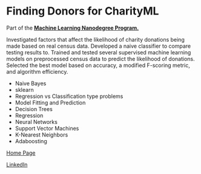 # Finding Donors for CharityML

Part of the [**Machine Learning Nanodegree Program.**](https://www.udacity.com/course/machine-learning-engineer-nanodegree--nd009t)

Investigated factors that affect the likelihood of charity donations being made based on real census data. Developed a naive classifier to compare testing results to. Trained and tested several supervised machine learning models on preprocessed census data to predict the likelihood of donations. Selected the best model based on accuracy, a modified F-scoring metric, and algorithm efficiency.

- Naive Bayes
- sklearn
- Regression vs Classification type problems
- Model Fitting and Prediction
- Decision Trees
- Regression
- Neural Networks
- Support Vector Machines
- K-Nearest Neighbors
- Adaboosting

[Home Page](http://miguelangelnieto.net)

[LinkedIn](https://www.linkedin.com/in/miguelangelnieto/?locale=en_US)
